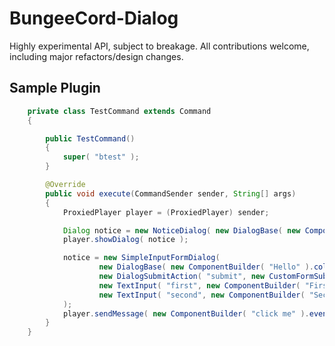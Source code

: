 BungeeCord-Dialog
=================

Highly experimental API, subject to breakage. All contributions welcome, including major refactors/design changes.

Sample Plugin
-------------

```java
    private class TestCommand extends Command
    {

        public TestCommand()
        {
            super( "btest" );
        }

        @Override
        public void execute(CommandSender sender, String[] args)
        {
            ProxiedPlayer player = (ProxiedPlayer) sender;

            Dialog notice = new NoticeDialog( new DialogBase( new ComponentBuilder( "Hello" ).color( ChatColor.RED ).build() ) );
            player.showDialog( notice );

            notice = new SimpleInputFormDialog(
                    new DialogBase( new ComponentBuilder( "Hello" ).color( ChatColor.RED ).build() ),
                    new DialogSubmitAction( "submit", new CustomFormSubmission( "customform" ), new ComponentBuilder( "Submit Button" ).build() ),
                    new TextInput( "first", new ComponentBuilder( "First" ).build() ),
                    new TextInput( "second", new ComponentBuilder( "Second" ).build() )
            );
            player.sendMessage( new ComponentBuilder( "click me" ).event( new ShowDialogClickEvent( notice ) ).build() );
        }
    }
```
